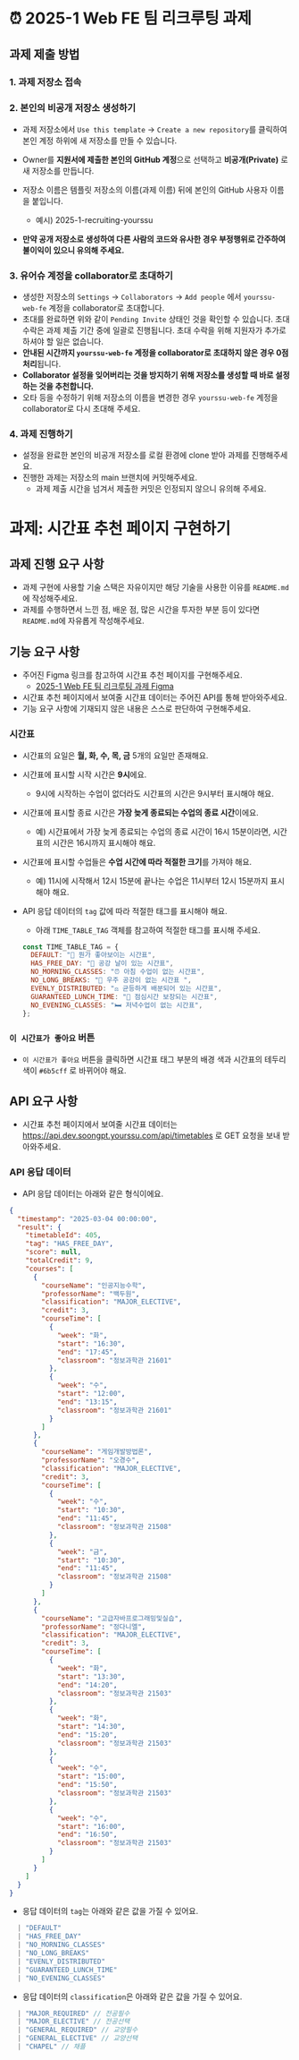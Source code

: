 # ⏰ 2025-1 Web FE 팀 리크루팅 과제

## 과제 제출 방법

### 1. 과제 저장소 접속

### 2. 본인의 비공개 저장소 생성하기

- 과제 저장소에서 `Use this template` -> `Create a new repository`를 클릭하여 본인 계정 하위에 새 저장소를 만들 수 있습니다.

- Owner를 **지원서에 제출한 본인의 GitHub 계정**으로 선택하고 **비공개(Private)** 로 새 저장소를 만듭니다.
- 저장소 이름은 템플릿 저장소의 이름(과제 이름) 뒤에 본인의 GitHub 사용자 이름을 붙입니다.
  - 예시) 2025-1-recruiting-yourssu
- **만약 공개 저장소로 생성하여 다른 사람의 코드와 유사한 경우 부정행위로 간주하여 불이익이 있으니 유의해 주세요.**

### 3. 유어슈 계정을 collaborator로 초대하기

- 생성한 저장소의 `Settings` -> `Collaborators` -> `Add people` 에서 `yourssu-web-fe` 계정을 collaborator로 초대합니다.
- 초대를 완료하면 위와 같이 `Pending Invite` 상태인 것을 확인할 수 있습니다. 초대 수락은 과제 제출 기간 중에 일괄로 진행됩니다. 초대 수락을 위해 지원자가 추가로 하셔야 할 일은 없습니다.
- **안내된 시간까지 `yourssu-web-fe` 계정을 collaborator로 초대하지 않은 경우 0점 처리**됩니다.
- **Collaborator 설정을 잊어버리는 것을 방지하기 위해 저장소를 생성할 때 바로 설정하는 것을 추천합니다.**
- 오타 등을 수정하기 위해 저장소의 이름을 변경한 경우 `yourssu-web-fe` 계정을 collaborator로 다시 초대해 주세요.

### 4. 과제 진행하기

- 설정을 완료한 본인의 비공개 저장소를 로컬 환경에 clone 받아 과제를 진행해주세요.
- 진행한 과제는 저장소의 main 브랜치에 커밋해주세요.
  - 과제 제출 시간을 넘겨서 제출한 커밋은 인정되지 않으니 유의해 주세요.

# 과제: 시간표 추천 페이지 구현하기

## 과제 진행 요구 사항

- 과제 구현에 사용할 기술 스택은 자유이지만 해당 기술을 사용한 이유를 `README.md`에 작성해주세요.
- 과제를 수행하면서 느낀 점, 배운 점, 많은 시간을 투자한 부분 등이 있다면 `README.md`에 자유롭게 작성해주세요.

## 기능 요구 사항

- 주어진 Figma 링크를 참고하여 시간표 추천 페이지를 구현해주세요.
  - [2025-1 Web FE 팀 리크루팅 과제 Figma](https://www.figma.com/design/AJrQex5wnCDFsbyhEeMUtm/2025-1-Web-FE%ED%8C%80-%EB%A6%AC%ED%81%AC%EB%A3%A8%ED%8C%85-%EA%B3%BC%EC%A0%9C?node-id=1-10973&t=gQ4Bo0XlXb5nAYoU-1)
- 시간표 추천 페이지에서 보여줄 시간표 데이터는 주어진 API를 통해 받아와주세요.
- 기능 요구 사항에 기재되지 않은 내용은 스스로 판단하여 구현해주세요.

### 시간표

- 시간표의 요일은 **월, 화, 수, 목, 금** 5개의 요일만 존재해요.
- 시간표에 표시할 시작 시간은 **9시**에요.
  - 9시에 시작하는 수업이 없더라도 시간표의 시간은 9시부터 표시해야 해요.
- 시간표에 표시할 종료 시간은 **가장 늦게 종료되는 수업의 종료 시간**이에요.
  - 예) 시간표에서 가장 늦게 종료되는 수업의 종료 시간이 16시 15분이라면, 시간표의 시간은 16시까지 표시해야 해요.
- 시간표에 표시할 수업들은 **수업 시간에 따라 적절한 크기**를 가져야 해요.
  - 예) 11시에 시작해서 12시 15분에 끝나는 수업은 11시부터 12시 15분까지 표시해야 해요.
- API 응답 데이터의 `tag` 값에 따라 적절한 태그를 표시해야 해요.

  - 아래 `TIME_TABLE_TAG` 객체를 참고하여 적절한 태그를 표시해 주세요.

  ```js
  const TIME_TABLE_TAG = {
    DEFAULT: "🤔 뭔가 좋아보이는 시간표",
    HAS_FREE_DAY: "🥳 공강 날이 있는 시간표",
    NO_MORNING_CLASSES: "⏰ 아침 수업이 없는 시간표",
    NO_LONG_BREAKS: "🚀 우주 공강이 없는 시간표 ",
    EVENLY_DISTRIBUTED: "⚖️ 균등하게 배분되어 있는 시간표",
    GUARANTEED_LUNCH_TIME: "🍔 점심시간 보장되는 시간표",
    NO_EVENING_CLASSES: "🛏 저녁수업이 없는 시간표",
  };
  ```

### `이 시간표가 좋아요` 버튼

- `이 시간표가 좋아요` 버튼을 클릭하면 시간표 태그 부분의 배경 색과 시간표의 테두리 색이 `#6b5cff` 로 바뀌어야 해요.

## API 요구 사항

- 시간표 추천 페이지에서 보여줄 시간표 데이터는 https://api.dev.soongpt.yourssu.com/api/timetables 로 GET 요청을 보내 받아와주세요.

### API 응답 데이터

- API 응답 데이터는 아래와 같은 형식이에요.

```json
{
  "timestamp": "2025-03-04 00:00:00",
  "result": {
    "timetableId": 405,
    "tag": "HAS_FREE_DAY",
    "score": null,
    "totalCredit": 9,
    "courses": [
      {
        "courseName": "인공지능수학",
        "professorName": "백두원",
        "classification": "MAJOR_ELECTIVE",
        "credit": 3,
        "courseTime": [
          {
            "week": "화",
            "start": "16:30",
            "end": "17:45",
            "classroom": "정보과학관 21601"
          },
          {
            "week": "수",
            "start": "12:00",
            "end": "13:15",
            "classroom": "정보과학관 21601"
          }
        ]
      },
      {
        "courseName": "게임개발방법론",
        "professorName": "오경수",
        "classification": "MAJOR_ELECTIVE",
        "credit": 3,
        "courseTime": [
          {
            "week": "수",
            "start": "10:30",
            "end": "11:45",
            "classroom": "정보과학관 21508"
          },
          {
            "week": "금",
            "start": "10:30",
            "end": "11:45",
            "classroom": "정보과학관 21508"
          }
        ]
      },
      {
        "courseName": "고급자바프로그래밍및실습",
        "professorName": "정다니엘",
        "classification": "MAJOR_ELECTIVE",
        "credit": 3,
        "courseTime": [
          {
            "week": "화",
            "start": "13:30",
            "end": "14:20",
            "classroom": "정보과학관 21503"
          },
          {
            "week": "화",
            "start": "14:30",
            "end": "15:20",
            "classroom": "정보과학관 21503"
          },
          {
            "week": "수",
            "start": "15:00",
            "end": "15:50",
            "classroom": "정보과학관 21503"
          },
          {
            "week": "수",
            "start": "16:00",
            "end": "16:50",
            "classroom": "정보과학관 21503"
          }
        ]
      }
    ]
  }
}
```

- 응답 데이터의 `tag`는 아래와 같은 값을 가질 수 있어요.

```ts
  | "DEFAULT"
  | "HAS_FREE_DAY"
  | "NO_MORNING_CLASSES"
  | "NO_LONG_BREAKS"
  | "EVENLY_DISTRIBUTED"
  | "GUARANTEED_LUNCH_TIME"
  | "NO_EVENING_CLASSES"
```

- 응답 데이터의 `classification`은 아래와 같은 값을 가질 수 있어요.

```ts
  | "MAJOR_REQUIRED" // 전공필수
  | "MAJOR_ELECTIVE" // 전공선택
  | "GENERAL_REQUIRED" // 교양필수
  | "GENERAL_ELECTIVE" // 교양선택
  | "CHAPEL" // 채플
```
